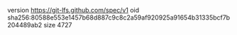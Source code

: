 version https://git-lfs.github.com/spec/v1
oid sha256:80588e553e1457b68d887c9c8c2a59af920925a91654b31335bcf7b204489ab2
size 4727
